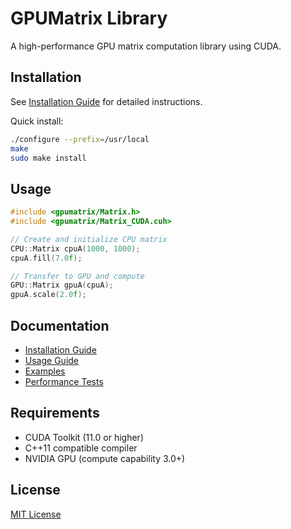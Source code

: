 # GPUMatrix Library

A high-performance GPU matrix computation library using CUDA.

## Installation

See [Installation Guide](docs/installation.md) for detailed instructions.

Quick install:
```bash
./configure --prefix=/usr/local
make
sudo make install
```

## Usage

```cpp
#include <gpumatrix/Matrix.h>
#include <gpumatrix/Matrix_CUDA.cuh>

// Create and initialize CPU matrix
CPU::Matrix cpuA(1000, 1000);
cpuA.fill(7.0f);

// Transfer to GPU and compute
GPU::Matrix gpuA(cpuA);
gpuA.scale(2.0f);
```

## Documentation

- [Installation Guide](docs/installation.md)
- [Usage Guide](docs/getting-started.md)
- [Examples](examples/)
- [Performance Tests](examples/1_tester/)

## Requirements

- CUDA Toolkit (11.0 or higher)
- C++11 compatible compiler
- NVIDIA GPU (compute capability 3.0+)

## License

[MIT License](LICENSE)